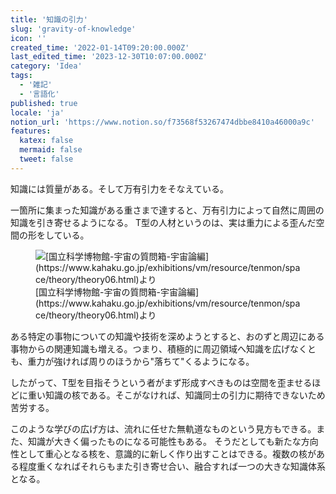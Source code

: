 ```yaml
---
title: '知識の引力'
slug: 'gravity-of-knowledge'
icon: ''
created_time: '2022-01-14T09:20:00.000Z'
last_edited_time: '2023-12-30T10:07:00.000Z'
category: 'Idea'
tags:
  - '雑記'
  - '言語化'
published: true
locale: 'ja'
notion_url: 'https://www.notion.so/f73568f53267474dbbe8410a46000a9c'
features:
  katex: false
  mermaid: false
  tweet: false
---
```


知識には質量がある。そして万有引力をそなえている。

一箇所に集まった知識がある重さまで達すると、万有引力によって自然に周囲の知識を引き寄せるようになる。
T型の人材というのは、実は重力による歪んだ空間の形をしている。

<figure>
  <img src="/images/gravity-of-knowledge/Untitled.png" alt="[国立科学博物館-宇宙の質問箱-宇宙論編](https://www.kahaku.go.jp/exhibitions/vm/resource/tenmon/space/theory/theory06.html)より">
  <figcaption>[国立科学博物館-宇宙の質問箱-宇宙論編](https://www.kahaku.go.jp/exhibitions/vm/resource/tenmon/space/theory/theory06.html)より</figcaption>
</figure>

ある特定の事物についての知識や技術を深めようとすると、おのずと周辺にある事物からの関連知識も増える。つまり、積極的に周辺領域へ知識を広げなくとも、重力が強ければ周りのほうから"落ちて"くるようになる。

したがって、T型を目指そうという者がまず形成すべきものは空間を歪ませるほどに重い知識の核である。そこがなければ、知識同士の引力に期待できないため苦労する。

このような学びの広げ方は、流れに任せた無軌道なものという見方もできる。また、知識が大きく偏ったものになる可能性もある。
そうだとしても新たな方向性として重心となる核を、意識的に新しく作り出すことはできる。複数の核がある程度重くなればそれらもまた引き寄せ合い、融合すれば一つの大きな知識体系となる。
